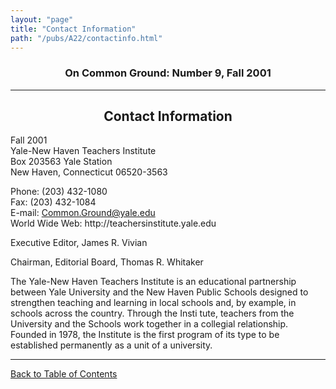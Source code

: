 ```yaml
---
layout: "page"
title: "Contact Information"
path: "/pubs/A22/contactinfo.html"
---
```

<main>
<h3 align="CENTER">On Common Ground: Number 9, Fall 2001</h3>
<hr/>
<h2 align="CENTER">Contact Information</h2>
<p>Fall 2001<br/>
Yale-New Haven Teachers Institute<br/>
Box 203563 Yale Station<br/>
New Haven, Connecticut 06520-3563</p>
<p>Phone:  (203) 432-1080<br/>
Fax:  (203) 432-1084<br/>
E-mail:  <a href="emailto:Common.Ground@yale.edu">Common.Ground@yale.edu</a><br/>
World Wide Web:  http://teachersinstitute.yale.edu</p>
<p>Executive Editor, James R. Vivian</p>
<p>Chairman, Editorial Board, Thomas R. Whitaker</p>
<p>The Yale-New Haven Teachers Institute is an educational partnership between Yale University and the New Haven Public Schools designed to strengthen teaching and learning in local schools and, by example, in schools across the country. Through the Insti
tute, teachers from the University and the Schools work together in a collegial relationship. Founded in 1978, the Institute is the first program of its type to be established permanently as a unit of a university.</p>
<hr/>
<p><a href=".\">Back to Table of Contents</a></p>
</main>